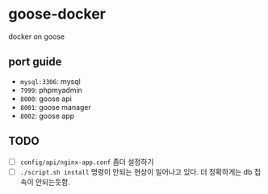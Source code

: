 # goose-docker
docker on goose

## port guide

- `mysql:3306`: mysql
- `7999`: phpmyadmin
- `8000`: goose api
- `8001`: goose manager
- `8002`: goose app

## TODO

- [ ] `config/api/nginx-app.conf` 좀더 설정하기
- [ ] `./script.sh install` 명령이 안되는 현상이 일어나고 있다. 더 정확하게는 db 접속이 안되는듯함.